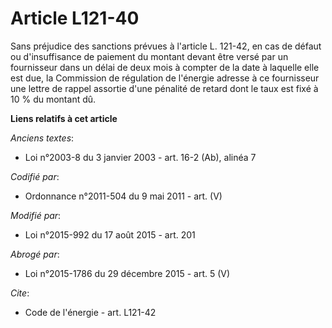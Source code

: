 # Article L121-40

Sans préjudice des sanctions prévues à l'article L. 121-42, en cas de défaut ou d'insuffisance de paiement du montant devant
être versé par un fournisseur dans un délai de deux mois à compter de la date à laquelle elle est due, la Commission de
régulation de l'énergie adresse à ce fournisseur une lettre de rappel assortie d'une pénalité de retard dont le taux est fixé
à 10 % du montant dû.

**Liens relatifs à cet article**

_Anciens textes_:

  - Loi n°2003-8 du 3 janvier 2003 - art. 16-2 (Ab), alinéa 7

_Codifié par_:

  - Ordonnance n°2011-504 du 9 mai 2011 - art. (V)

_Modifié par_:

  - Loi n°2015-992 du 17 août 2015 - art. 201

_Abrogé par_:

  - Loi n°2015-1786 du 29 décembre 2015 - art. 5 (V)

_Cite_:

  - Code de l'énergie - art. L121-42
